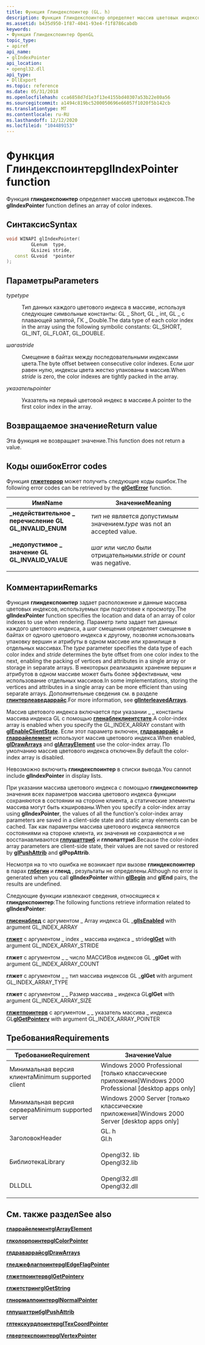 ```yaml
---
title: Функция Глиндекспоинтер (GL. h)
description: Функция Глиндекспоинтер определяет массив цветовых индексов.
ms.assetid: b435d950-1f87-4041-93e4-f1f8786cabdb
keywords:
- Функция Глиндекспоинтер OpenGL
topic_type:
- apiref
api_name:
- glIndexPointer
api_location:
- opengl32.dll
api_type:
- DllExport
ms.topic: reference
ms.date: 05/31/2018
ms.openlocfilehash: cca6858d7d1e3f13e4155bd40307a53b22e80a56
ms.sourcegitcommit: a1494c819bc5200050696e66057f1020f5b142cb
ms.translationtype: MT
ms.contentlocale: ru-RU
ms.lasthandoff: 12/12/2020
ms.locfileid: "104489153"
---
```

# <a name="glindexpointer-function"></a><span data-ttu-id="3aa3f-104">Функция Глиндекспоинтер</span><span class="sxs-lookup"><span data-stu-id="3aa3f-104">glIndexPointer function</span></span>

<span data-ttu-id="3aa3f-105">Функция **глиндекспоинтер** определяет массив цветовых индексов.</span><span class="sxs-lookup"><span data-stu-id="3aa3f-105">The **glIndexPointer** function defines an array of color indexes.</span></span>

## <a name="syntax"></a><span data-ttu-id="3aa3f-106">Синтаксис</span><span class="sxs-lookup"><span data-stu-id="3aa3f-106">Syntax</span></span>


```C++
void WINAPI glIndexPointer(
         GLenum  type,
         GLsizei stride,
   const GLvoid  *pointer
);
```



## <a name="parameters"></a><span data-ttu-id="3aa3f-107">Параметры</span><span class="sxs-lookup"><span data-stu-id="3aa3f-107">Parameters</span></span>

<dl> <dt>

<span data-ttu-id="3aa3f-108">*type*</span><span class="sxs-lookup"><span data-stu-id="3aa3f-108">*type*</span></span> 
</dt> <dd>

<span data-ttu-id="3aa3f-109">Тип данных каждого цветового индекса в массиве, используя следующие символьные константы: GL \_ Short, GL \_ int, GL \_ с плавающей запятой, ГК \_ Double.</span><span class="sxs-lookup"><span data-stu-id="3aa3f-109">The data type of each color index in the array using the following symbolic constants: GL\_SHORT, GL\_INT, GL\_FLOAT, GL\_DOUBLE.</span></span>

</dd> <dt>

<span data-ttu-id="3aa3f-110">*шага*</span><span class="sxs-lookup"><span data-stu-id="3aa3f-110">*stride*</span></span> 
</dt> <dd>

<span data-ttu-id="3aa3f-111">Смещение в байтах между последовательными индексами цвета.</span><span class="sxs-lookup"><span data-stu-id="3aa3f-111">The byte offset between consecutive color indexes.</span></span> <span data-ttu-id="3aa3f-112">Если *шаг* равен нулю, индексы цвета жестко упакованы в массив.</span><span class="sxs-lookup"><span data-stu-id="3aa3f-112">When *stride* is zero, the color indexes are tightly packed in the array.</span></span>

</dd> <dt>

<span data-ttu-id="3aa3f-113">*указатель*</span><span class="sxs-lookup"><span data-stu-id="3aa3f-113">*pointer*</span></span> 
</dt> <dd>

<span data-ttu-id="3aa3f-114">Указатель на первый цветовой индекс в массиве.</span><span class="sxs-lookup"><span data-stu-id="3aa3f-114">A pointer to the first color index in the array.</span></span>

</dd> </dl>

## <a name="return-value"></a><span data-ttu-id="3aa3f-115">Возвращаемое значение</span><span class="sxs-lookup"><span data-stu-id="3aa3f-115">Return value</span></span>

<span data-ttu-id="3aa3f-116">Эта функция не возвращает значение.</span><span class="sxs-lookup"><span data-stu-id="3aa3f-116">This function does not return a value.</span></span>

## <a name="error-codes"></a><span data-ttu-id="3aa3f-117">Коды ошибок</span><span class="sxs-lookup"><span data-stu-id="3aa3f-117">Error codes</span></span>

<span data-ttu-id="3aa3f-118">Функция [**глжетеррор**](glgeterror.md) может получить следующие коды ошибок.</span><span class="sxs-lookup"><span data-stu-id="3aa3f-118">The following error codes can be retrieved by the [**glGetError**](glgeterror.md) function.</span></span>



| <span data-ttu-id="3aa3f-119">Имя</span><span class="sxs-lookup"><span data-stu-id="3aa3f-119">Name</span></span>                                                                                              | <span data-ttu-id="3aa3f-120">Значение</span><span class="sxs-lookup"><span data-stu-id="3aa3f-120">Meaning</span></span>                                      |
|---------------------------------------------------------------------------------------------------|----------------------------------------------|
| <dl> <span data-ttu-id="3aa3f-121"><dt>**\_недействительное \_ перечисление GL**</dt></span><span class="sxs-lookup"><span data-stu-id="3aa3f-121"><dt>**GL\_INVALID\_ENUM**</dt></span></span> </dl>  | <span data-ttu-id="3aa3f-122">*тип* не является допустимым значением.</span><span class="sxs-lookup"><span data-stu-id="3aa3f-122">*type* was not an accepted value.</span></span><br/> |
| <dl> <span data-ttu-id="3aa3f-123"><dt>**\_недопустимое \_ значение GL**</dt></span><span class="sxs-lookup"><span data-stu-id="3aa3f-123"><dt>**GL\_INVALID\_VALUE**</dt></span></span> </dl> | <span data-ttu-id="3aa3f-124">*шаг* или *число* были отрицательными.</span><span class="sxs-lookup"><span data-stu-id="3aa3f-124">*stride* or *count* was negative.</span></span><br/> |



## <a name="remarks"></a><span data-ttu-id="3aa3f-125">Комментарии</span><span class="sxs-lookup"><span data-stu-id="3aa3f-125">Remarks</span></span>

<span data-ttu-id="3aa3f-126">Функция **глиндекспоинтер** задает расположение и данные массива цветовых индексов, используемых при подготовке к просмотру.</span><span class="sxs-lookup"><span data-stu-id="3aa3f-126">The **glIndexPointer** function specifies the location and data of an array of color indexes to use when rendering.</span></span> <span data-ttu-id="3aa3f-127">Параметр *типа* задает тип данных каждого цветового индекса, а *шаг* смещения определяет смещение в байтах от одного цветового индекса к другому, позволяя использовать упаковку вершин и атрибуты в одном массиве или хранилище в отдельных массивах.</span><span class="sxs-lookup"><span data-stu-id="3aa3f-127">The *type* parameter specifies the data type of each color index and *stride* determines the byte offset from one color index to the next, enabling the packing of vertices and attributes in a single array or storage in separate arrays.</span></span> <span data-ttu-id="3aa3f-128">В некоторых реализациях хранение вершин и атрибутов в одном массиве может быть более эффективным, чем использование отдельных массивов.</span><span class="sxs-lookup"><span data-stu-id="3aa3f-128">In some implementations, storing the vertices and attributes in a single array can be more efficient than using separate arrays.</span></span> <span data-ttu-id="3aa3f-129">Дополнительные сведения см. в разделе [**глинтерлеаведаррайс**](glinterleavedarrays.md).</span><span class="sxs-lookup"><span data-stu-id="3aa3f-129">For more information, see [**glInterleavedArrays**](glinterleavedarrays.md).</span></span>

<span data-ttu-id="3aa3f-130">Массив цветового индекса включается при указании \_ \_ константы массива индекса GL с помощью [**гленаблеклиентстате**](glenableclientstate.md).</span><span class="sxs-lookup"><span data-stu-id="3aa3f-130">A color-index array is enabled when you specify the GL\_INDEX\_ARRAY constant with [**glEnableClientState**](glenableclientstate.md).</span></span> <span data-ttu-id="3aa3f-131">Если этот параметр включен, [**глдраваррайс**](gldrawarrays.md) и [**гларрайелемент**](glarrayelement.md) используют массив цветового индекса.</span><span class="sxs-lookup"><span data-stu-id="3aa3f-131">When enabled, [**glDrawArrays**](gldrawarrays.md) and [**glArrayElement**](glarrayelement.md) use the color-index array.</span></span> <span data-ttu-id="3aa3f-132">По умолчанию массив цветового индекса отключен.</span><span class="sxs-lookup"><span data-stu-id="3aa3f-132">By default the color-index array is disabled.</span></span>

<span data-ttu-id="3aa3f-133">Невозможно включить **глиндекспоинтер** в списки вывода.</span><span class="sxs-lookup"><span data-stu-id="3aa3f-133">You cannot include **glIndexPointer** in display lists.</span></span>

<span data-ttu-id="3aa3f-134">При указании массива цветового индекса с помощью **глиндекспоинтер** значения всех параметров массива цветового индекса функции сохраняются в состоянии на стороне клиента, а статические элементы массива могут быть кэшированы.</span><span class="sxs-lookup"><span data-stu-id="3aa3f-134">When you specify a color-index array using **glIndexPointer**, the values of all the function's color-index array parameters are saved in a client-side state and static array elements can be cached.</span></span> <span data-ttu-id="3aa3f-135">Так как параметры массива цветового индекса являются состояниями на стороне клиента, их значения не сохраняются и не восстанавливаются [**глпушаттриб**](glpushattrib.md) и **глпопаттриб**.</span><span class="sxs-lookup"><span data-stu-id="3aa3f-135">Because the color-index array parameters are client-side state, their values are not saved or restored by [**glPushAttrib**](glpushattrib.md) and **glPopAttrib**.</span></span>

<span data-ttu-id="3aa3f-136">Несмотря на то что ошибка не возникает при вызове **глиндекспоинтер** в парах [**глбегин**](glbegin.md) и **гленд** , результаты не определены.</span><span class="sxs-lookup"><span data-stu-id="3aa3f-136">Although no error is generated when you call **glIndexPointer** within [**glBegin**](glbegin.md) and **glEnd** pairs, the results are undefined.</span></span>

<span data-ttu-id="3aa3f-137">Следующие функции извлекают сведения, относящиеся к **глиндекспоинтер**:</span><span class="sxs-lookup"><span data-stu-id="3aa3f-137">The following functions retrieve information related to **glIndexPointer**:</span></span>

<span data-ttu-id="3aa3f-138">[**глисенаблед**](glisenabled.md) с аргументом \_ Array индекса GL \_</span><span class="sxs-lookup"><span data-stu-id="3aa3f-138">[**glIsEnabled**](glisenabled.md) with argument GL\_INDEX\_ARRAY</span></span>

<span data-ttu-id="3aa3f-139">[**глжет**](glgetbooleanv--glgetdoublev--glgetfloatv--glgetintegerv.md) с аргументом \_ index \_ массива индекса \_ stride</span><span class="sxs-lookup"><span data-stu-id="3aa3f-139">[**glGet**](glgetbooleanv--glgetdoublev--glgetfloatv--glgetintegerv.md) with argument GL\_INDEX\_ARRAY\_STRIDE</span></span>

<span data-ttu-id="3aa3f-140">**глжет** с аргументом \_ \_ число МАССИВов индексов GL \_</span><span class="sxs-lookup"><span data-stu-id="3aa3f-140">**glGet** with argument GL\_INDEX\_ARRAY\_COUNT</span></span>

<span data-ttu-id="3aa3f-141">**глжет** с аргументом \_ \_ тип массива индексов GL \_</span><span class="sxs-lookup"><span data-stu-id="3aa3f-141">**glGet** with argument GL\_INDEX\_ARRAY\_TYPE</span></span>

<span data-ttu-id="3aa3f-142">**глжет** с аргументом \_ \_ Размер массива \_ индекса GL</span><span class="sxs-lookup"><span data-stu-id="3aa3f-142">**glGet** with argument GL\_INDEX\_ARRAY\_SIZE</span></span>

<span data-ttu-id="3aa3f-143">[**глжетпоинтерв**](glgetpointerv.md) с аргументом \_ \_ указатель массива \_ индекса GL</span><span class="sxs-lookup"><span data-stu-id="3aa3f-143">[**glGetPointerv**](glgetpointerv.md) with argument GL\_INDEX\_ARRAY\_POINTER</span></span>

## <a name="requirements"></a><span data-ttu-id="3aa3f-144">Требования</span><span class="sxs-lookup"><span data-stu-id="3aa3f-144">Requirements</span></span>



| <span data-ttu-id="3aa3f-145">Требование</span><span class="sxs-lookup"><span data-stu-id="3aa3f-145">Requirement</span></span> | <span data-ttu-id="3aa3f-146">Значение</span><span class="sxs-lookup"><span data-stu-id="3aa3f-146">Value</span></span> |
|-------------------------------------|-----------------------------------------------------------------------------------------|
| <span data-ttu-id="3aa3f-147">Минимальная версия клиента</span><span class="sxs-lookup"><span data-stu-id="3aa3f-147">Minimum supported client</span></span><br/> | <span data-ttu-id="3aa3f-148">Windows 2000 Professional \[только классические приложения\]</span><span class="sxs-lookup"><span data-stu-id="3aa3f-148">Windows 2000 Professional \[desktop apps only\]</span></span><br/>                              |
| <span data-ttu-id="3aa3f-149">Минимальная версия сервера</span><span class="sxs-lookup"><span data-stu-id="3aa3f-149">Minimum supported server</span></span><br/> | <span data-ttu-id="3aa3f-150">Windows 2000 Server \[только классические приложения\]</span><span class="sxs-lookup"><span data-stu-id="3aa3f-150">Windows 2000 Server \[desktop apps only\]</span></span><br/>                                    |
| <span data-ttu-id="3aa3f-151">Заголовок</span><span class="sxs-lookup"><span data-stu-id="3aa3f-151">Header</span></span><br/>                   | <dl> <span data-ttu-id="3aa3f-152"><dt>GL. h</dt></span><span class="sxs-lookup"><span data-stu-id="3aa3f-152"><dt>Gl.h</dt></span></span> </dl>         |
| <span data-ttu-id="3aa3f-153">Библиотека</span><span class="sxs-lookup"><span data-stu-id="3aa3f-153">Library</span></span><br/>                  | <dl> <span data-ttu-id="3aa3f-154"><dt>Opengl32. lib</dt></span><span class="sxs-lookup"><span data-stu-id="3aa3f-154"><dt>Opengl32.lib</dt></span></span> </dl> |
| <span data-ttu-id="3aa3f-155">DLL</span><span class="sxs-lookup"><span data-stu-id="3aa3f-155">DLL</span></span><br/>                      | <dl> <span data-ttu-id="3aa3f-156"><dt>Opengl32.dll</dt></span><span class="sxs-lookup"><span data-stu-id="3aa3f-156"><dt>Opengl32.dll</dt></span></span> </dl> |



## <a name="see-also"></a><span data-ttu-id="3aa3f-157">См. также раздел</span><span class="sxs-lookup"><span data-stu-id="3aa3f-157">See also</span></span>

<dl> <dt>

[<span data-ttu-id="3aa3f-158">**гларрайелемент**</span><span class="sxs-lookup"><span data-stu-id="3aa3f-158">**glArrayElement**</span></span>](glarrayelement.md)
</dt> <dt>

[<span data-ttu-id="3aa3f-159">**глколорпоинтер**</span><span class="sxs-lookup"><span data-stu-id="3aa3f-159">**glColorPointer**</span></span>](glcolorpointer.md)
</dt> <dt>

[<span data-ttu-id="3aa3f-160">**глдраваррайс**</span><span class="sxs-lookup"><span data-stu-id="3aa3f-160">**glDrawArrays**</span></span>](gldrawarrays.md)
</dt> <dt>

[<span data-ttu-id="3aa3f-161">**гледжефлагпоинтер**</span><span class="sxs-lookup"><span data-stu-id="3aa3f-161">**glEdgeFlagPointer**</span></span>](gledgeflagpointer.md)
</dt> <dt>

[<span data-ttu-id="3aa3f-162">**глжетпоинтерв**</span><span class="sxs-lookup"><span data-stu-id="3aa3f-162">**glGetPointerv**</span></span>](glgetpointerv.md)
</dt> <dt>

[<span data-ttu-id="3aa3f-163">**глжетстринг**</span><span class="sxs-lookup"><span data-stu-id="3aa3f-163">**glGetString**</span></span>](glgetstring.md)
</dt> <dt>

[<span data-ttu-id="3aa3f-164">**глнормалпоинтер**</span><span class="sxs-lookup"><span data-stu-id="3aa3f-164">**glNormalPointer**</span></span>](glnormalpointer.md)
</dt> <dt>

[<span data-ttu-id="3aa3f-165">**глпушаттриб**</span><span class="sxs-lookup"><span data-stu-id="3aa3f-165">**glPushAttrib**</span></span>](glpushattrib.md)
</dt> <dt>

[<span data-ttu-id="3aa3f-166">**глтекскурдпоинтер**</span><span class="sxs-lookup"><span data-stu-id="3aa3f-166">**glTexCoordPointer**</span></span>](gltexcoordpointer.md)
</dt> <dt>

[<span data-ttu-id="3aa3f-167">**глвертекспоинтер**</span><span class="sxs-lookup"><span data-stu-id="3aa3f-167">**glVertexPointer**</span></span>](glvertexpointer.md)
</dt> </dl>

 

 





